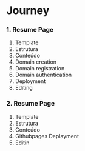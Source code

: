 # Journey
### 1. Resume Page
1. Template
2. Estrutura
3. Conteúdo
4. Domain creation
5. Domain registration
6. Domain authentication
7. Deployment
8. Editing

### 2. Resume Page
1. Template
2. Estrutura
3. Conteúdo
4. Githubpages Deplayment
5. Editin

